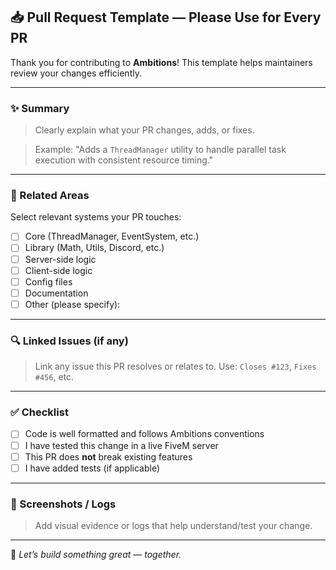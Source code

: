 ## 📥 Pull Request Template — Please Use for Every PR

Thank you for contributing to **Ambitions**! This template helps maintainers review your changes efficiently.

---

### ✨ Summary

> Clearly explain what your PR changes, adds, or fixes.

> Example:
> "Adds a `ThreadManager` utility to handle parallel task execution with consistent resource timing."

---

### 📂 Related Areas

Select relevant systems your PR touches:
- [ ] Core (ThreadManager, EventSystem, etc.)
- [ ] Library (Math, Utils, Discord, etc.)
- [ ] Server-side logic
- [ ] Client-side logic
- [ ] Config files
- [ ] Documentation
- [ ] Other (please specify):

---

### 🔍 Linked Issues (if any)

> Link any issue this PR resolves or relates to. Use: `Closes #123`, `Fixes #456`, etc.

---

### ✅ Checklist

- [ ] Code is well formatted and follows Ambitions conventions
- [ ] I have tested this change in a live FiveM server
- [ ] This PR does **not** break existing features
- [ ] I have added tests (if applicable)

---

### 📸 Screenshots / Logs

> Add visual evidence or logs that help understand/test your change.

---

🧠 _Let’s build something great — together._
